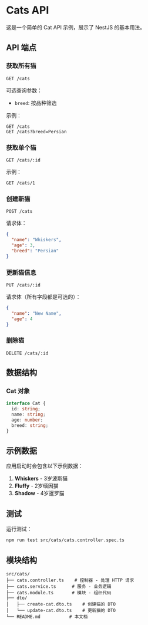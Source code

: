 # Cats API

这是一个简单的 Cat API 示例，展示了 NestJS 的基本用法。

## API 端点

### 获取所有猫
```
GET /cats
```

可选查询参数：
- `breed`: 按品种筛选

示例：
```
GET /cats
GET /cats?breed=Persian
```

### 获取单个猫
```
GET /cats/:id
```

示例：
```
GET /cats/1
```

### 创建新猫
```
POST /cats
```

请求体：
```json
{
  "name": "Whiskers",
  "age": 3,
  "breed": "Persian"
}
```

### 更新猫信息
```
PUT /cats/:id
```

请求体（所有字段都是可选的）：
```json
{
  "name": "New Name",
  "age": 4
}
```

### 删除猫
```
DELETE /cats/:id
```

## 数据结构

### Cat 对象
```typescript
interface Cat {
  id: string;
  name: string;
  age: number;
  breed: string;
}
```

## 示例数据

应用启动时会包含以下示例数据：

1. **Whiskers** - 3岁波斯猫
2. **Fluffy** - 2岁缅因猫
3. **Shadow** - 4岁暹罗猫

## 测试

运行测试：
```bash
npm run test src/cats/cats.controller.spec.ts
```

## 模块结构

```
src/cats/
├── cats.controller.ts    # 控制器 - 处理 HTTP 请求
├── cats.service.ts      # 服务 - 业务逻辑
├── cats.module.ts       # 模块 - 组织代码
├── dto/
│   ├── create-cat.dto.ts    # 创建猫的 DTO
│   └── update-cat.dto.ts    # 更新猫的 DTO
└── README.md           # 本文档
``` 